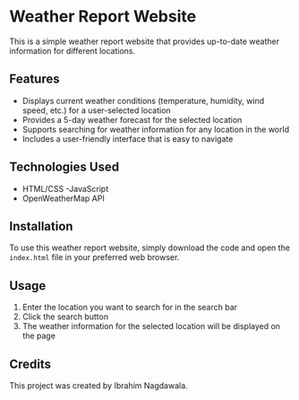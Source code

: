 # Weather Report Website

This is a simple weather report website that provides up-to-date weather information for different locations. 

## Features
- Displays current weather conditions (temperature, humidity, wind speed, etc.) for a user-selected location
- Provides a 5-day weather forecast for the selected location
- Supports searching for weather information for any location in the world
- Includes a user-friendly interface that is easy to navigate

## Technologies Used
- HTML/CSS
-JavaScript
- OpenWeatherMap API


## Installation
To use this weather report website, simply download the code and open the `index.html` file in your preferred web browser.

## Usage
1. Enter the location you want to search for in the search bar
2. Click the search button
3. The weather information for the selected location will be displayed on the page

## Credits
This project was created by Ibrahim Nagdawala.



